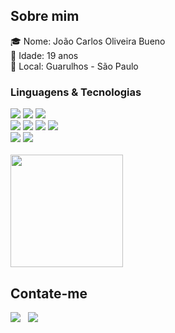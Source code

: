 ## <b>Sobre mim</b>
🎓 Nome: João Carlos Oliveira Bueno <br />
👦 Idade: 19 anos <br />
🔎 Local: Guarulhos - São Paulo <br />

###  Linguagens & Tecnologias

<div>
  <img src="https://img.shields.io/badge/HTML5-000000?style=for-the-badge&logo=html5&logoColor=ffffff" />
  <img src="https://img.shields.io/badge/CSS3-000000?style=for-the-badge&logo=css3&logoColor=ffffff" />
  <img src="https://img.shields.io/badge/JavaScript-000000?style=for-the-badge&logo=javascript&logoColor=ffffff" />
</div>
<div>
  <img src="https://img.shields.io/badge/React-000000?style=for-the-badge&logo=react&logoColor=ffffff" />
  <img src="https://img.shields.io/badge/TypeScript-000000?style=for-the-badge&logo=typescript&logoColor=ffffff" />
  <img src="https://img.shields.io/badge/Git-000000?style=for-the-badge&logo=git&logoColor=ffffff" />
  <img src="https://img.shields.io/badge/Github-000000?style=for-the-badge&logo=github&logoColor=ffffff" />
</div>
 <div>
  <img src="https://img.shields.io/badge/VS%20Code-000000.svg?style=for-the-badge&logo=visual-studio-code&logoColor=ffffff" />
   <img src="https://img.shields.io/badge/Figma-000000?style=for-the-badge&logo=figma&logoColor=ffffff" />
 </div>
<br />
<div>
  <a href="https://github.com/JC-JoaoC">
    <img height="180em" src="https://github-readme-stats.vercel.app/api/top-langs/?username=jc-joaoc&layout=compact&langs_count=7&theme=dark"/>
  </a>
</div>

## <b>Contate-me</b>
<div>

  <a href="https://www.linkedin.com/in/joaocarlosoliveirabueno/" target="_blank"><img src="https://img.shields.io/badge/Linkedin-/JoãoCarlos-blue?style=for-the-badge&logo=Linkedin&logoColor=ffffff"></a> &nbsp;
  <a href="https://github.com/JC-JoaoC" target="_blank"><img src="https://img.shields.io/badge/GitHub-/JoaoC-blue?style=for-the-badge&logo=GitHub&logoColor=ffffff"></a> &nbsp;

</div>

